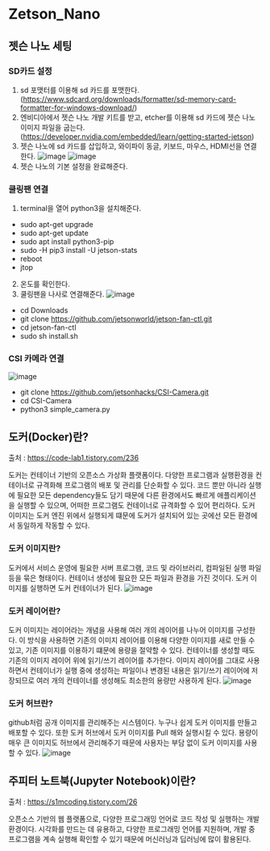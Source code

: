 # Zetson_Nano
## 젯슨 나노 세팅
### SD카드 설정
1. sd 포맷터를 이용해 sd 카드를 포맷한다. (https://www.sdcard.org/downloads/formatter/sd-memory-card-formatter-for-windows-download/)
2. 엔비디아에서 젯슨 나노 개발 키트를 받고, etcher를 이용해 sd 카드에 젯슨 나노 이미지 파일을 굽는다. (https://developer.nvidia.com/embedded/learn/getting-started-jetson)
3. 젯슨 나노에 sd 카드를 삽입하고, 와이파이 동글, 키보드, 마우스, HDMI선을 연결한다.
![image](https://github.com/server-123/Zetson_Nano/assets/73692229/960b1275-9df1-425c-b149-f210ef662777)
![image](https://github.com/server-123/Zetson_Nano/assets/73692229/2b813228-5a89-412f-a9c2-1eb09b371f78)
4. 젯슨 나노의 기본 설정을 완료해준다.

### 쿨링팬 연결
1. terminal을 열어 python3을 설치해준다.
- sudo apt-get upgrade
- sudo apt-get update
- sudo apt install python3-pip
- sudo -H pip3 install -U jetson-stats
- reboot
- jtop
2. 온도를 확인한다.
3. 쿨링팬을 나사로 연결해준다.
![image](https://github.com/server-123/Zetson_Nano/assets/73692229/81fbc968-ea32-4221-a77b-009cdcbcf90a)
- cd Downloads
- git clone  https://github.com/jetsonworld/jetson-fan-ctl.git
- cd jetson-fan-ctl
- sudo sh install.sh

### CSI 카메라 연결
![image](https://github.com/server-123/Zetson_Nano/assets/73692229/9b3bd3b1-51c6-45d1-a6c6-878978adf564)
- git clone https://github.com/jetsonhacks/CSI-Camera.git
- cd CSI-Camera
- python3 simple_camera.py

## 도커(Docker)란?
출처 : https://code-lab1.tistory.com/236

도커는 컨테이너 기반의 오픈소스 가상화 플랫폼이다. 다양한 프로그램과 실행환경을 컨테이너로 규격화해 프로그램의 배포 및 관리를 단순화할 수 있다. 코드 뿐만 아니라 실행에 필요한 모든 dependency들도 담기 때문에 다른 환경에서도 빠르게 애플리케이션을 실행할 수 있으며, 어떠한 프로그램도 컨테이너로 규격화할 수 있어 편리하다. 도커 이미지는 도커 엔진 위에서 실행되게 떄문에 도커가 설치되어 있는 곳에선 모든 환경에서 동일하게 작동할 수 있다.

### 도커 이미지란?
도커에서 서비스 운영에 필요한 서버 프로그램, 코드 및 라이브러리, 컴파일된 실행 파일 등을 묶은 형태이다. 컨테이너 생성에 필요한 모든 파일과 환경을 가진 것이다. 도커 이미지를 실행하면 도커 컨테이너가 된다.
![image](https://github.com/server-123/Zetson_Nano/assets/73692229/b93ad585-e39f-4c25-8d98-5f88b3626a09)

### 도커 레이어란?
도커 이미지는 레이어라는 개념을 사용해 여러 개의 레이어를 나누어 이미지를 구성한다. 이 방식을 사용하면 기존의 이미지 레이어를 이용해 다양한 이미지를 새로 만들 수 있고, 기존 이미지를 이용하기 떄문에 용량을 절약할 수 있다. 컨테이너를 생성할 때도 기존의 이미지 레이어 위에 읽기/쓰기 레이어를 추가한다. 이미지 레이어를 그대로 사용하면서 컨테이너가 실행 중에 생성하는 파일이나 변경된 내용은 읽기/쓰기 레이어에 저장되므로 여러 개의 컨테이너를 생성해도 최소한의 용량만 사용하게 된다.
![image](https://github.com/server-123/Zetson_Nano/assets/73692229/724f81fd-1063-48e8-9776-e7cee29eb51b)

### 도커 허브란?
github처럼 공개 이미지를 관리해주는 시스템이다. 누구나 쉽게 도커 이미지를 만들고 배포할 수 있다. 또한 도커 허브에서 도커 이미지를 Pull 해와 실행시킬 수 있다. 용량이 매우 큰 이미지도 허브에서 관리해주기 때문에 사용자는 부담 없이 도커 이미지를 사용할 수 있다.
![image](https://github.com/server-123/Zetson_Nano/assets/73692229/20dfc47b-1274-4ebd-9205-b323e9391fe6)

## 주피터 노트북(Jupyter Notebook)이란?
출처 : https://s1mcoding.tistory.com/26

오픈소스 기반의 웹 플랫폼으로, 다양한 프로그래밍 언어로 코드 작성 및 실행하는 개발 환경이다. 시각화를 만드는 데 유용하고, 다양한 프로그래밍 언어를 지원하며, 개발 중 프로그램을 계속 실행해 확인할 수 있기 때문에 머신러닝과 딥러닝에 많이 활용된다.
